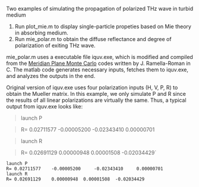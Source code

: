 Two examples of simulating the propagation of polarized THz wave in turbid medium
1. Run plot_mie.m to display single-particle propeties based on Mie theory in absorbing medium.
2. Run mie_polar.m to obtain the diffuse reflectance and degree of polarization of exiting THz wave.

mie_polar.m uses a executable file iquv.exe, which is modified and compiled from the [Meridian Plane Monte Carlo](https://omlc.org/software/polarization/index.html) codes written by J. Ramella-Roman in C. The matlab code generates necessary inputs, fetches them to iquv.exe, and analyzes the outputs in the end.

Original version of iquv.exe uses four polarization inputs (H, V, P, R) to obtain the Mueller matrix. In this example, we only simulate P and R since the results of all linear polarizations are virtually the same. Thus, a typical output from iquv.exe looks like:

>launch P

>R= 0.02711577	 -0.00005200	 -0.02343410	 0.00000701

>launch R

>R= 0.02691129	 0.00000948	 0.00001508	 -0.02034429`

```
launch P
R= 0.02711577	 -0.00005200	 -0.02343410	 0.00000701
launch R
R= 0.02691129	 0.00000948	 0.00001508	 -0.02034429
```
